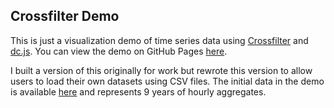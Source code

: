 ## **Crossfilter Demo**

This is just a visualization demo of time series data using
[Crossfilter](http://square.github.io/crossfilter/) and
[dc.js](https://dc-js.github.io/dc.js/).  You can view the demo
on GitHub Pages
[here](https://jtainslie.github.io/crossfilter-demo/).

I built a version of this originally for work but rewrote this
version to allow users to load their own datasets using CSV files.
The initial data in the demo is available
[here](http://transmission.bpa.gov/Business/Operations/Wind/default.aspx)
and represents 9 years of hourly aggregates.
